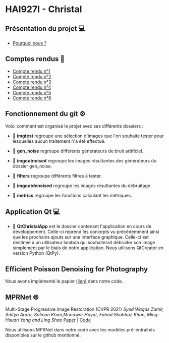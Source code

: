 # HAI927I - Christal

## Présentation du projet 💻

* [Pourquoi nous ?](https://github.com/Christinamrn/HAI927I-Christal/blob/main/Pr%C3%A9sentations/HAI927I%20-%20Choix%20sujet%20-%20D%C3%A9bruitage.pdf)

## Comptes rendus 📝
* [Compte rendu n°1](https://github.com/Christinamrn/HAI927I-Christal/blob/main/Comptes%20Rendus/%5BHAI927I%5D%20Christal%20-%20CR1.pdf)
* [Compte rendu n°2](https://github.com/Christinamrn/HAI927I-Christal/blob/main/Comptes%20Rendus/%5BHAI927I%5D%20Christal%20-%20CR2.pdf)
* [Compte rendu n°3](https://github.com/Christinamrn/HAI927I-Christal/blob/main/Comptes%20Rendus/%5BHAI927I%5D%20Christal%20-%20CR3.pdf)
* [Compte rendu n°4](https://github.com/Christinamrn/HAI927I-Christal/blob/main/Comptes%20Rendus/%5BHAI927I%5D%20Christal%20-%20CR4.pdf)
* [Compte rendu n°5](https://github.com/Christinamrn/HAI927I-Christal/blob/main/Comptes%20Rendus/%5BHAI927I%5D%20Christal%20-%20CR5.pdf)
* [Compte rendu n°6](https://github.com/Christinamrn/HAI927I-Christal/blob/main/Comptes%20Rendus/%5BHAI927I%5D%20Christal%20-%20CR6.pdf)

## Fonctionnement du git ⚙️
Voici comment est organisé le projet avec ses différents dossiers :

* 📁 **imgtest**  regroupe une sélection d'images que l'on souhaite tester pour lesquelles aucun traitement n'a été effectué.

* 📁 **gen_noise** regroupe différents générateurs de bruit artificiel. 

* 📁 **imgoutnoised**  regroupe les images résultantes des générateurs du dossier gen_noise.

* 📁 **filters** regroupe différents filtres à tester.

* 📁 **imgoutdenoised** regroupe les images résultantes du débruitage.

* 📁 **metrics** regroupe les fonctions calculant les métriques.

## Application Qt 💻
* 📁 **QtChristalApp** est le dossier contenant l'application en cours de développement. Celle-ci reprend les concepts vu précédemment ainsi que les prochains ajouts sur une interface graphique. Celle-ci est destinée à un utilisateur lambda qui souhaiterait débruiter son image simplement par le biais de notre application. Nous utilisons QtCreator en version Python (QtPy).

## Efficient Poisson Denoising for Photography
Nous avons implémenté le papier [(lien)](https://ieeexplore.ieee.org/document/5414042) dans notre code.


## MPRNet 🌐
Multi-Stage Progressive Image Restoration (CVPR 2021) *Syed Waqas Zamir, Aditya Arora, Salman Khan,Munawar Hayat, Fahad Shahbaz Khan, Ming-Hsuan Yang and Ling Shao* [Paper](https://arxiv.org/pdf/2102.02808.pdf)  | [Code](https://github.com/swz30/MPRNet)

Nous utilisons MPRNet dans notre code avec les modèles pré-entraînés disponibles sur le github mentionné.
